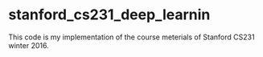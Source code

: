 # stanford_cs231_deep_learnin
This code is my implementation of the course meterials of Stanford CS231 winter 2016.
